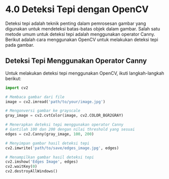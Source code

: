 # 4.0 Deteksi Tepi dengan OpenCV

Deteksi tepi adalah teknik penting dalam pemrosesan gambar yang digunakan untuk mendeteksi batas-batas objek dalam gambar. Salah satu metode umum untuk deteksi tepi adalah menggunakan operator Canny. Berikut adalah cara menggunakan OpenCV untuk melakukan deteksi tepi pada gambar.

## Deteksi Tepi Menggunakan Operator Canny

Untuk melakukan deteksi tepi menggunakan OpenCV, ikuti langkah-langkah berikut:

```python
import cv2

# Membaca gambar dari file
image = cv2.imread('path/to/your/image.jpg')

# Mengonversi gambar ke grayscale
gray_image = cv2.cvtColor(image, cv2.COLOR_BGR2GRAY)

# Menerapkan deteksi tepi menggunakan operator Canny
# Gantilah 100 dan 200 dengan nilai threshold yang sesuai
edges = cv2.Canny(gray_image, 100, 200)

# Menyimpan gambar hasil deteksi tepi
cv2.imwrite('path/to/save/edges_image.jpg', edges)

# Menampilkan gambar hasil deteksi tepi
cv2.imshow('Edges Image', edges)
cv2.waitKey(0)
cv2.destroyAllWindows()
